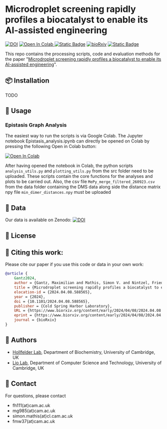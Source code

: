 # Microdroplet screening rapidly profiles a biocatalyst to enable its AI-assisted engineering
[![DOI](https://zenodo.org/badge/doi/10.5281/zenodo.5123296.svg)](TODO)  <a target="_blank" href="https://colab.research.google.com/drive/16rXKgbGXBBsHvS_2V84WbfKsJYf9lO4Q">
  <img src="https://colab.research.google.com/assets/colab-badge.svg" alt="Open In Colab"/>
</a>
[![Static Badge](https://img.shields.io/badge/%F0%9F%92%A7%20OpenWetWare-DropBase%20lrDMS%20chips-blue?style=flat&labelColor=gray&color=lightblue&link=https%3A%2F%2Fopenwetware.org%2Fwiki%2FDropBase%3ADevices)](https://openwetware.org/wiki/DropBase:Devices)
[![bioRxiv](https://img.shields.io/badge/bioRxiv-TODO-b31b1b.svg)](https://www.biorxiv.org/content/TODO)
[![Static Badge](https://img.shields.io/badge/%F0%9F%93%83_full_paper-TODO-green)](TODO)



This repo contains the processing scripts, code and evaluation methods for the paper "[Microdroplet screening rapidly profiles a biocatalyst to enable its AI-assisted engineering](TODO)".


## 📦 Installation

TODO

## 🚀 Usage

### Epistasis Graph Analysis

The easiest way to run the scripts is via Google Colab. The Jupyter notebook Epistasis_analysis.ipynb can directly be opened on Colab by pressing the following Open in Colab button:

[![Open In Colab](https://colab.research.google.com/assets/colab-badge.svg)](https://colab.research.google.com/github/Hollfelder-Lab/lrDMS-IRED/blob/main/notebooks/Epistasis_analysis.ipynb)

After having opened the notebook in Colab, the python scripts `analysis_utils.py` and `plotting_utils.py` from the src folder need to be uploaded. These scripts contain the core functions for the analyses and plots to be carried out. Also, the csv file `MePy_merge_filtered_260923.csv` from the data folder containing the DMS data along side the distance matrix npy file `min_dimer_distances.npy` must be uploaded

## 🧪 Data
Our data is available on Zenodo: [![DOI](https://zenodo.org/badge/doi/TODO/zenodo.TODO.svg)](TODO)


## 📜 License


## 📃 Citing this work:
Please cite our paper if you use this code or data in your own work:
```bibtex
@article {
	Gantz2024,
	author = {Gantz, Maximilian and Mathis, Simon V. and Nintzel, Friederike E. H. and Zurek, Paul J. and Knaus, Tanja and Patel, Elie and Boros, Daniel and Weberling, Friedrich-Maximilian and Kenneth, Matthew R. A. and 		Klein, Oskar J. and Medcalf, Elliot J. and Moss, Jacob and Herger, Michael and Kaminski, Tomasz S. and Mutti, Francesco G. and Lio, Pietro and Hollfelder, Florian},
	title = {Microdroplet screening rapidly profiles a biocatalyst to enable its AI-assisted engineering},
	elocation-id = {2024.04.08.588565},
	year = {2024},
	doi = {10.1101/2024.04.08.588565},
	publisher = {Cold Spring Harbor Laboratory},
	URL = {https://www.biorxiv.org/content/early/2024/04/08/2024.04.08.588565},
	eprint = {https://www.biorxiv.org/content/early/2024/04/08/2024.04.08.588565.full.pdf},
	journal = {bioRxiv}
}
```

## 👥 Authors
- [Hollfelder Lab](https://hollfelder.bioc.cam.ac.uk/), Department of Biochemistry, University of Cambridge, UK
- [Lio Lab](https://www.cst.cam.ac.uk/people/pl219), Department of Computer Science and Technology, University of Cambridge, UK

## 📧 Contact
For questions, please contact
- fh111(at)cam.ac.uk  
- mg985(at)cam.ac.uk
- simon.mathis(at)cl.cam.ac.uk
- fmw37(at)cam.ac.uk
